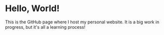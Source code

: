 # Hello, World!

This is the GitHub page where I host my personal website. It is a big work in progress, but it's all a learning process!